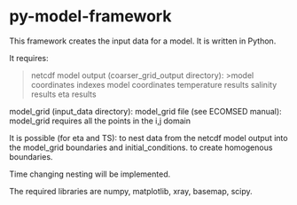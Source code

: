 # py-model-framework 
This framework creates the input data for a model.
It is written in Python.

It requires:
  >netcdf model output (coarser\_grid\_output directory):
     >model coordinates indexes
      model coordinates
      temperature results
      salinity results
      eta results

  model\_grid (input\_data directory):
      model\_grid file (see ECOMSED manual):
        model_grid requires all the points in the i,j domain 

It is possible (for eta and TS):
  to nest data from the netcdf model output into the model\_grid boundaries and initial\_conditions.
  to create homogenous boundaries.

Time changing nesting will be implemented. 

The required libraries are numpy, matplotlib, xray, basemap, scipy. 


